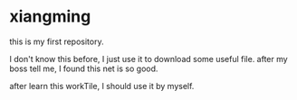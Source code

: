 # xiangming
this is my first repository.

I don't know this before, I just use it to download some useful file.
after my boss tell me, I found this net is so good.

after learn this workTile, I should use it by myself.
